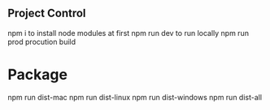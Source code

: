 ## Project Control

npm i to install node modules at first
npm run dev to run locally
npm run prod procution build

# Package

npm run dist-mac
npm run dist-linux
npm run dist-windows
npm run dist-all
